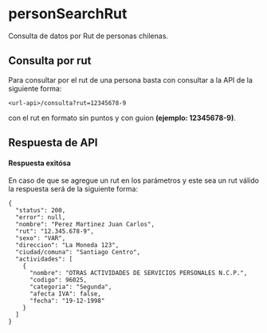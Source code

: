 # personSearchRut
Consulta de datos por Rut de personas chilenas.  

## Consulta por rut
Para consultar por el rut de una persona basta con consultar a la API de la siguiente forma:

    <url-api>/consulta?rut=12345678-9

con el rut en formato sin puntos y con guion **(ejemplo: 12345678-9)**.

## Respuesta de API
#### Respuesta exitósa
En caso de que se agregue un rut en los parámetros y este sea un rut válido la respuesta será de la siguiente forma: 

```
{
  "status": 200,
  "error": null,
  "nombre": "Perez Martinez Juan Carlos",
  "rut": "12.345.678-9",
  "sexo": "VAR",
  "direccion": "La Moneda 123",
  "ciudad/comuna": "Santiago Centro",
  "actividades": [
    {
      "nombre": "OTRAS ACTIVIDADES DE SERVICIOS PERSONALES N.C.P.",
      "codigo": 96025,
      "categoria": "Segunda",
      "afecta IVA": false,
      "fecha": "19-12-1998"
    }
  ]
}
